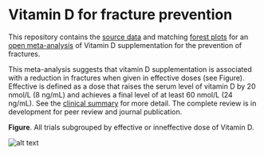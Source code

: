 Vitamin D for fracture prevention
=================================

This repository contains the [source data](https://github.com/badgettrg/Vitamin-D-for-fracture-prevention/tree/master/data) and matching [forest plots](https://github.com/badgettrg/Vitamin-D-for-fracture-prevention/tree/master/forest%20plots) for an [open  meta-analysis](https://public.opencpu.org/ocpu/github/badgettrg/openMetaAnalysis/www/) of Vitamin D supplementation for the prevention of fractures.

This meta-analysis suggests that vitamin D supplementation is associated with a reduction in fractures when given in effective doses (see Figure). Effective is defined as a dose that raises the serum level of vitamin D by 20 nmol/L (8 ng/mL) and achieves a final level of at least 60 nmol/L (24 ng/mL). See the [clinical summary](https://github.com/badgettrg/Vitamin-D-for-fracture-prevention/wiki/Clinical-summary) for more detail. The complete review is in development for peer review and journal publication.

**Figure**. All trials subgrouped by effective or inneffective dose of Vitamin D. 

![alt text](https://raw.github.com/badgettrg/Vitamin-D-for-fracture-prevention/master/forest%20plots/all%20trials%20subgrouped%20by%20effective%20dose%20of%20vitamin%20D.png "Principle results")


